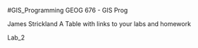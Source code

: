 #GIS_Programming
GEOG 676 - GIS Prog

James Strickland
A Table with links to your labs and homework

Lab_2
